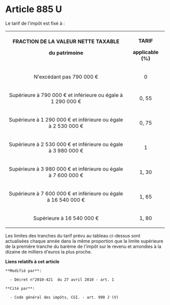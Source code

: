 # Article 885 U

Le tarif de l'impôt est fixé à :

<table>
  <tbody>
    <tr>
      <th>FRACTION DE LA VALEUR NETTE TAXABLE 

du patrimoine 

</th>
      <th>

TARIF 

applicable (%) 

</th>
    </tr>
    <tr>
      <td align="center">

N'excédant pas 790 000 € 

</td>
      <td align="center">

0 

</td>
    </tr>
    <tr>
      <td align="center">

Supérieure à 790 000 € et inférieure ou égale à 1 290 000 € 

</td>
      <td align="center">

0, 55 

</td>
    </tr>
    <tr>
      <td align="center">

Supérieure à 1 290 000 € et inférieure ou égale à 2 530 000 € 

</td>
      <td align="center">

0, 75 

</td>
    </tr>
    <tr>
      <td align="center">

Supérieure à 2 530 000 € et inférieure ou égale à 3 980 000 € 

</td>
      <td align="center">

1 

</td>
    </tr>
    <tr>
      <td align="center">

Supérieure à 3 980 000 € et inférieure ou égale à 7 600 000 € 

</td>
      <td align="center">

1, 30 

</td>
    </tr>
    <tr>
      <td align="center">

Supérieure à 7 600 000 € et inférieure ou égale à 16 540 000 € 

</td>
      <td align="center">

1, 65 

</td>
    </tr>
    <tr>
      <td align="center">

Supérieure à 16 540 000 € 

</td>
      <td align="center">

1, 80 

</td>
    </tr>
  </tbody>
</table>

Les limites des tranches du tarif prévu au tableau ci-dessus sont actualisées chaque année dans la même proportion que la
limite supérieure de la première tranche du barème de l'impôt sur le revenu et arrondies à la dizaine de milliers d'euros la
plus proche.

**Liens relatifs à cet article**

	**Modifié par**:

	  - Décret n°2010-421  du 27 avril 2010 - art. 1

	**Cité par**:

	  - Code général des impôts, CGI. - art. 990 J (V)
